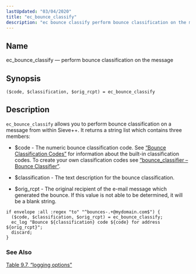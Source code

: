 ```yaml
---
lastUpdated: "03/04/2020"
title: "ec_bounce_classify"
description: "ec bounce classify perform bounce classification on the message code classification orig rcpt ec bounce classify ec bounce classify allows you to perform bounce classification on a message from within Sieve It returns a string list which contains three members code The numeric bounce classification code See Section E 2..."
---
```


<a name="sieve.ref.ec_bounce_classify"></a> 
## Name

ec_bounce_classify — perform bounce classification on the message

## Synopsis

`($code, $classification, $orig_rcpt) = ec_bounce_classify`

<a name="idp29208720"></a> 
## Description

`ec_bounce_classify` allows you to perform bounce classification on a message from within Sieve++. It returns a string list which contains three members:

*   $code - The numeric bounce classification code. See [“Bounce Classification Codes”](/momentum/3/3-reference/3-reference-bounce-logger-classification-codes) for information about the built-in classification codes. To create your own classification codes see [“bounce_classifier – Bounce Classifier”](/momentum/3/3-reference/modules-bounce-classifier).

*   $classification - The text description for the bounce classification.

*   $orig_rcpt - The original recipient of the e-mail message which generated the bounce. If this value is not able to be determined, it will be a blank string.

<a name="example.ec_bounce_classify"></a> 


```
if envelope :all :regex "to" "^bounces-.+@mydomain.com$") {
  ($code, $classification, $orig_rcpt) = ec_bounce_classify;
  ec_log "Bounce ${classification} code ${code} for address ${orig_rcpt}";
  discard;
}
```

<a name="idp29217648"></a> 
### See Also

[Table 9.7, “logging options”](/momentum/3/3-reference/options-summary#logging-options-table)